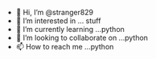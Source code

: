 - 👋 Hi, I’m @stranger829
- 👀 I’m interested in ... stuff
- 🌱 I’m currently learning ...python
- 💞️ I’m looking to collaborate on ...python
- 📫 How to reach me ...python

<!---
stranger829/stranger829 is a ✨ special ✨ repository because its `README.md` (this file) appears on your GitHub profile.
You can click the Preview link to take a look at your changes.
--->
